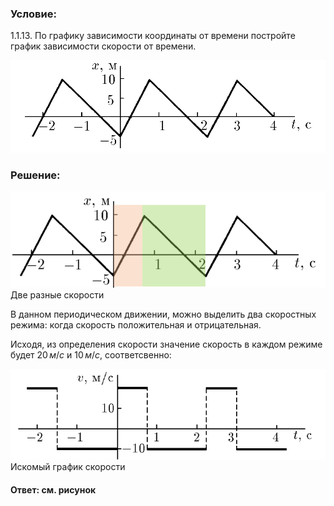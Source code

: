 ###  Условие: 

$1.1.13.$ По графику зависимости координаты от времени постройте график зависимости скорости от времени. 

![ Для 1.1.13 |971x284, 59%](../../img/1.1.13/statement.png)

###  Решение: 

![ Две разные скорости |886x271, 59%](../../img/1.1.13/01.png)  Две разные скорости 

В данном периодическом движении, можно выделить два скоростных режима: когда скорость положительная и отрицательная. 

Исходя, из определения скорости значение скорость в каждом режиме будет $20 \, м/с$ и $10 \, м/с$, соответсвенно: 

![ Искомый график скорости |730x210, 59%](../../img/1.1.13/sol.png)  Искомый график скорости 

####  Ответ: см. рисунок

  

